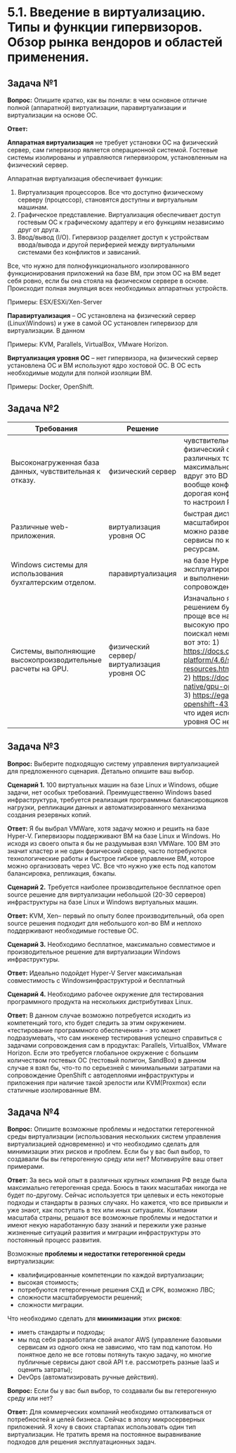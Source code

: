 # 5.1. Введение в виртуализацию. Типы и функции гипервизоров. Обзор рынка вендоров и областей применения.

## Задача №1

**Вопрос:** Опишите кратко, как вы поняли: в чем основное отличие полной (аппаратной) виртуализации, паравиртуализации и виртуализации на основе ОС.

**Ответ:**

**Аппаратная виртуализация** не требует установки ОС на физический
сервер, сам гипервизор является операционной системой. Гостевые системы
изолированы и управляются гипервизором, установленным на физический сервер.

Аппаратная виртуализация обеспечивает функции:

1. Виртуализация процессоров. Все что доступно
   физическому серверу (процессор), становятся доступны и виртуальным машинам.
2. Графическое представление. Виртуализация
   обеспечивает доступ гостевым ОС к графическому адаптеру и его функциям
   независимо друг от друга.
3. Ввод/вывод (I/O). Гипервизор разделяет доступ к
   устройствам ввода/вывода и другой периферией между виртуальными системами без
   конфликтов и зависаний.

Все, что нужно для полнофункционального изолированного функционирования
приложений на базе ВМ, при этом ОС на ВМ ведет себя ровно, если бы она стояла
на физическом сервере в основе. Происходит полная эмуляция всех необходимых аппаратных
устройств.

Примеры: ESX/ESXi/Xen-Server

**Паравиртуализация** – ОС установлена на физический сервер (Linux\Windows) и уже в самой ОС установлен гипервизор
для виртуализации. В данном

Примеры: KVM,
Parallels, VirtualBox, VMware Horizon.

**Виртуализация уровня ОС** – нет гипервизора, на физический
сервер установлена ОС и ВМ используют ядро хостовой ОС. В ОС есть необходимые
модули для полной изоляции ВМ.

Примеры: Docker, OpenShift.

## Задача №2


| **Требования**                                                                                     | **Решение**                                                             | **Пояснения**                                                                                                                                                                                                                                                                                                                                                                                                                                                                                                                                                                                                                                                                                                                                  |
| -------------------------------------------------------------------------------------------------------------- | -------------------------------------------------------------------------------- | --------------------------------------------------------------------------------------------------------------------------------------------------------------------------------------------------------------------------------------------------------------------------------------------------------------------------------------------------------------------------------------------------------------------------------------------------------------------------------------------------------------------------------------------------------------------------------------------------------------------------------------------------------------------------------------------------------------------------------------------------------- |
| Высоконагруженная база данных, чувствительная к отказу.      | физический сервер                                              | чувствительная к отказу БД использовал физический сервер для минимизации различных точек отказа и необходимости максимальной производительности. Если вдруг это BD Oracle использовался SPARC вообще конфетка будет, только очень дорогая конфетка. Чтоб совсем надежно то настроил RAC кластер или ADG.                                                                                                                                                                                                   |
| Различные web-приложения.                                                                 | виртуализация уровня ОС                                   | быстрая дистрибьюция изменений, гибкое масштабирование всегда оперативно можно развернуть дополнительные сервисы по кнопке, меньше требования к ресурсам.                                                                                                                                                                                                                                                                                                                                                                                                                                                         |
| Windows системы для использования бухгалтерским отделом.          | паравиртуализация                                             | на базе Hyper-V т.к. удобно эксплуатировать быстрое развертывание и выполнение базовых задач по сопровождению.                                                                                                                                                                                                                                                                                                                                                                                                                                                                                                                                                   |
| Системы, выполняющие высокопроизводительные расчеты на GPU. | физический сервер/виртуализация уровня ОС | Изначально я думал, что идеальным решением будет это физический сервер проще все настроить и гарантировать высокую производительность. Потом поискал немного в интернете и почитал вот это: 1) https://docs.openshift.com/container-platform/4.6/serverless/integrations/gpu-resources.html 2) https://docs.nvidia.com/datacenter/cloud-native/gpu-operator/openshift/contents.html 3) https://egallen.com/gpu-operator-openshift-43-openstack-13/ допускаю, что идея использовать виртуализацию уровня ОС неплохо звучит. |

## Задача №3

**Вопрос:** Выберите подходящую систему управления виртуализацией для предложенного сценария. Детально опишите ваш выбор.

**Сценарий 1.** 100 виртуальных машин на базе Linux и Windows, общие задачи, нет особых требований. Преимущественно Windows based инфраструктура, требуется реализация программных балансировщиков нагрузки, репликации данных и автоматизированного механизма создания резервных копий.

**Ответ:** Я бы выбрал VMWare, хотя задачу можно и решить на базе Hyper-V. Гипервизоры поддерживают ВМ на базе Linux и Windows. Но исходя из своего опыта я бы не раздумывая взял VMWare. 100 ВМ это значит кластер и не один физический сервер, часто потребуются технологические работы и быстрое гибкое управление ВМ, которое можно организовать через VC. Все что нужно уже есть под капотом балансировка, репликация, бэкапы.

**Сценарий 2.** Требуется наиболее производительное бесплатное open source решение для виртуализации небольшой (20-30 серверов) инфраструктуры на базе Linux и Windows виртуальных машин.

**Ответ:** KVM, Xen– первый по опыту более производительный, оба open source решения подходит для небольшого кол-во ВМ и неплохо поддерживают необходимые гостевые ОС.

**Сценарий 3.** Необходимо бесплатное, максимально совместимое и производительное решение для виртуализации Windows инфраструктуры.

**Ответ:** Идеально подойдет Hyper-V Server максимальная совместимость с Windowsинфраструктурой и бесплатный

**Сценарий 4.** Необходимо рабочее окружение для тестирования программного продукта на нескольких дистрибутивах Linux.

**Ответ:** В данном случае возможно потребуется исходить из компетенций того, кто будет следить за этим окружением. «тестирование программного обеспечения» - это может подразумевать, что сам инженер тестирования успешно справиться с задачами сопровождения сам в продуктах: Parallels, VirtualBox, VMware Horizon. Если это требуется глобальное окружение с большим количеством гостевых ОС (тестовый полигон, SandBox) в данном случае я взял бы, что-то по серьезней с минимальными затратами на сопровождение OpenShift с автодеплоями инфраструктуры и приложения при наличие такой зрелости или KVM(Proxmox) если статичные изолированные ВМ.

## Задача №4

**Вопрос:** Опишите возможные проблемы и недостатки гетерогенной среды виртуализации (использования нескольких систем управления виртуализацией одновременно) и что необходимо сделать для минимизации этих рисков и проблем. Если бы у вас был выбор, то создавали бы вы гетерогенную среду или нет? Мотивируйте ваш ответ примерами.

**Ответ:** За весь мой опыт в различных крупных компания РФ везде была максимально гетерогенная среда. Боюсь в таких масштабах никогда не будет по-другому. Сейчас используется три целевых и есть некоторые подходы и стандарты в разных случаях. Но кажется, что все привыкли и уже знают, как поступать в тех или иных ситуациях. Компании масштаба страны, решают все возможные проблемы и недостатки и имеют некую наработанную базу знаний и пережили уже разные жизненные ситуаций развития и миграции инфраструктуры это постоянный процесс развития.

Возможные **проблемы и недостатки гетерогенной среды** виртуализации:

* квалифицированные компетенции по каждой виртуализации;
* высокая стоимость;
* потребуются гетерогенные решения СХД и СРК, возможно ЛВС;
* сложности масштабируемости решений;
* сложности миграции.

Что необходимо сделать для **минимизации** этих **рисков**:

* иметь стандарты и подходы;
* мы под себя разработали свой аналог AWS (управление базовыми
  сервисам из одного окна не зависимо, что там под капотом. Но понятное дело не все
  готовы потянуть такую задачу, но многие публичные сервисы дают свой API т.е. рассмотреть разные IaaS
  и оценить затраты);
* DevOps (автоматизировать ручные действия).

**Вопрос:** Если бы у вас был выбор, то создавали бы вы гетерогенную среду или нет?

**Ответ:** Для коммерческих компаний необходимо отталкиваться от потребностей и целей бизнеса. Сейчас в эпоху микросерверных приложений. Я хочу в своих стартапах использовать один тип виртуализации. Не тратить время на постоянное выравнивание подходов для решения эксплуатационных задач.
